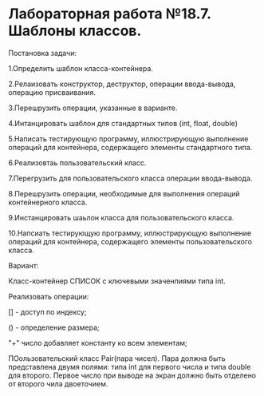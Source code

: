 # **Лабораторная работа №18.7. Шаблоны классов.**
Постановка задачи:

1.Определить шаблон класса-контейнера.

2.Релаизовать конструктор, деструктор, операции ввода-вывода, операцию присваивания.

3.Перешрузить операции, указанные в варианте.

4.Интанцировать шаблон для стандартных типов (int, float, double)

5.Написать тестирующую программу, иллюстрирующую выполнение операций для контейнера, содержащего элементы стандартного типа.

6.Реализовтаь пользовательский класс.

7.Перегрузить для пользовательского класса операции ввода-вывода.

8.Перешрузить операции, необходимые для выполнения операций контейнерного класса.

9.Инстанцировать шаьлон класса для пользовательского класса.

10.Напсиать тестирующую программу, иллюстрирующую выполнение операций для контейнера, содержащего элементы пользовательского класса.

Вариант:

Класс-контейнер СПИСОК с ключевыми значенпиями типа int.

Реализовать операции:

[] - доступ по индексу;

() - определение размера;

"+" число добавляет константу ко всем элементам;

ПОользовательский класс Pair(пара чисел). Пара должна быть представлена двумя полями: типа int для первого числа и типа double для второго. Первое число при выводе на экран должно быть отделено от второго чила двоеточием.
